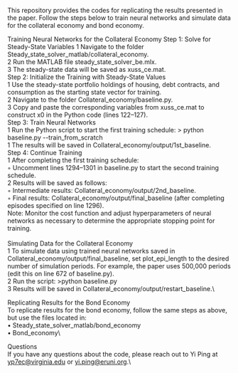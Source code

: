 This repository provides the codes for replicating the results presented in the paper. Follow the steps below to train neural networks and simulate data for the collateral economy and bond economy.

Training Neural Networks for the Collateral Economy
Step 1: Solve for Steady-State Variables
	1	Navigate to the folder Steady_state_solver_matlab/collateral_economy.\
	2	Run the MATLAB file steady_state_solver_be.mlx.\
	3	The steady-state data will be saved as xuss_ce.mat.\
Step 2: Initialize the Training with Steady-State Values\
	1	Use the steady-state portfolio holdings of housing, debt contracts, and consumption as the starting state vector for training.\
	2	Navigate to the folder Collateral_economy/baseline.py.\
	3	Copy and paste the corresponding variables from xuss_ce.mat to construct x0 in the Python code (lines 122–127).\
Step 3: Train Neural Networks\
	1	Run the Python script to start the first training schedule: > python baseline.py --train_from_scratch\
	1	The results will be saved in Collateral_economy/output/1st_baseline.\
Step 4: Continue Training\
	1	After completing the first training schedule:\
	◦	Uncomment lines 1294–1301 in baseline.py to start the second training schedule.\
	2	Results will be saved as follows:\
	◦	Intermediate results: Collateral_economy/output/2nd_baseline.\
	◦	Final results: Collateral_economy/output/final_baseline (after completing episodes specified on line 1296).\
Note: Monitor the cost function and adjust hyperparameters of neural networks as necessary to determine the appropriate stopping point for training.\
\
Simulating Data for the Collateral Economy\
	1	To simulate data using trained neural networks saved in Collateral_economy/output/final_baseline, set plot_epi_length to the desired number of simulation periods. For example, the paper uses 500,000 periods (edit this on line 672 of baseline.py).\
	2	Run the script: >python baseline.py\
	3	Results will be saved in Collateral_economy/output/restart_baseline.\

Replicating Results for the Bond Economy\
To replicate results for the bond economy, follow the same steps as above, but use the files located in:\
	•	Steady_state_solver_matlab/bond_economy\
	•	Bond_economy\

Questions\
If you have any questions about the code, please reach out to Yi Ping at yp7ec@virginia.edu or yi.ping@eruni.org.\
